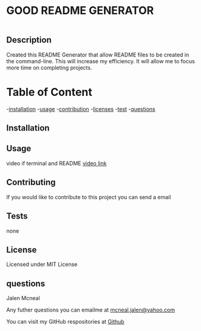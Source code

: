 
  # GOOD README GENERATOR
 <a href="https://img.shields.io/badge/License-MIT-brightgreen"><img scr="https://img.shields.io/badge/License-MIT-brightgreen"></a>


  ## Description 

  Created this README Generator that allow README files to be created in the command-line. This will increase my efficiency. It will allow me to focus more time on completing projects.


# Table of Content
-[installation](#installation)
-[usage](#usage)
-[contribution](#contribution)
-[licenses](#licenses)
-[test](#test)
-[questions](#questions)


## Installation 



## Usage
video if terminal and  README [video link](https://github.com/Ja1993en/README-Generator/issues/1#issue-1195934438)


## Contributing

If you would like to contribute to this project you can send a email

## Tests 


none

## License 

Licensed under MIT License

## questions

Jalen Mcneal

Any futher questions you can emailme at mcneal.jalen@yahoo.com

You can visit my GitHub respositories at [Github](https://github.com/Ja1993en)




